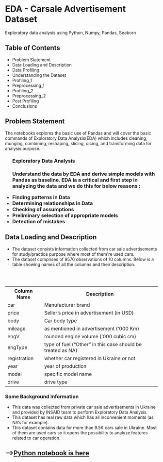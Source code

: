 # EDA - Carsale Advertisement Dataset
Exploratory data analysis using Python, Numpy, Pandas, Seaborn

<h2>Table of Contents</h2>
<ul><li>Problem Statement</li>
<li>Data Loading and Description</li>
<li>Data Profiling</li>
<li>Understanding the Dataset</li>
<li>Profiling_1</li>
<li>Preprocessing_1</li>
<li>Profiling_2</li>
<li>Preprocessing_2</li>
<li>Post Profiling</li>
<li>Conclusions</li></ul>

<h2>Problem Statement</h2>
<p>The notebooks explores the basic use of Pandas and will cover the basic commands of Exploratory Data Analysis(EDA) which includes cleaning, munging, combining, reshaping, slicing, dicing, and transforming data for analysis purpose.</p>

<ul><h3>Exploratory Data Analysis<h3>
<p>Understand the data by EDA and derive simple models with Pandas as baseline. EDA ia a critical and first step in analyzing the data and we do this for below reasons :</p>
  <li>Finding patterns in Data</li>
<li>Determining relationships in Data</li>
<li>Checking of assumptions</li>
<li>Preliminary selection of appropriate models</li>
<li>Detection of mistakes</li></ul>

<h2>Data Loading and Description</h2>

<ul><li>The dataset consists information collected from car sale advertisements for study/practice purpose where most of them're used cars.</li>
<li>The dataset comprises of 9576 observations of 10 columns. Below is a table showing names of all the columns and their description.</li></ul><br><br>
<table><tbody><th>Column Name</th>	<th>Description</th>
  <tr><td>car</td>	<td>Manufacturer brand</td></tr>
  <tr><td>price</td>	<td>	Seller’s price in advertisement (in USD)</td></tr>
  <tr><td>body	</td><td>Car body type</td></tr>
<tr><td>mileage	</td><td>as mentioned in advertisement (‘000 Km)</td></tr>
<tr><td>engV	</td><td>rounded engine volume (‘000 cubic cm)</td></tr>
<tr><td>engType	</td><td>type of fuel (“Other” in this case should be treated as NA)</td></tr>
<tr><td>registration	</td><td>whether car registered in Ukraine or not</td></tr>
<tr><td>year	</td><td>year of production</td></tr>
<tr><td>model	</td><td>specific model name</td></tr>
  <tr><td>drive	</td><td>drive type</td></tr></tbody></table>
  <br<br>
<h3>Some Background Information</h3>
<ul><li>This data was collected from private car sale advertisements in Ukraine and provided by INSAID team to perform Exploratory Data Analysis.</li>
  <li>This dataset has real raw data which has all inconvenient moments (as NA’s for example).</li>
<li>This dataset contains data for more than 9.5K cars sale in Ukraine. Most of them are used cars so it opens the possibility to analyze features related to car operation.</li></ul>

<h2>--><a href="https://github.com/rohinegi548/EDA---Carsale-Advertisement-Dataset/blob/master/EDA_CarsaleAdvertisement.ipynb">Python notebook is here</a></h2>
